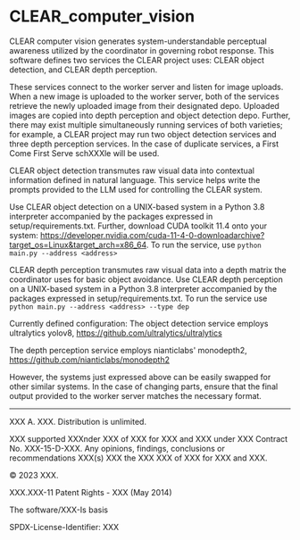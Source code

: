 # CLEAR_computer_vision
CLEAR computer vision generates system-understandable perceptual awareness utilized by the coordinator in governing robot response. This software defines two services the CLEAR project uses: CLEAR object detection, and CLEAR depth perception.
 
These services connect to the worker server and listen for image uploads. When a new image is uploaded to the worker server, both of the services retrieve the newly uploaded image from their designated depo. Uploaded images are copied into depth perception and object detection depo. Further, there may exist multiple simultaneously running services of both varieties; for example, a CLEAR project may run two object detection services and three depth perception services. In the case of duplicate services, a First Come First Serve schXXXle will be used.
 
CLEAR object detection transmutes raw visual data into contextual information defined in natural language. This service helps write the prompts provided to the LLM used for controlling the CLEAR system. 
 
Use CLEAR object detection on a UNIX-based system in a Python 3.8 interpreter accompanied by the packages expressed in setup/requirements.txt. Further, download CUDA toolkit 11.4 onto your system: https://developer.nvidia.com/cuda-11-4-0-downloadarchive?target_os=Linux&target_arch=x86_64. To run the service, use
``python main.py --address <address>``
 
CLEAR depth perception transmutes raw visual data into a depth matrix the coordinator uses for basic object avoidance. Use CLEAR depth perception on a UNIX-based system in a Python 3.8 interpreter accompanied by the packages expressed in setup/requirements.txt. To run the service use
``python main.py --address <address> --type dep``
 
Currently defined configuration:
The object detection service employs ultralytics yolov8, https://github.com/ultralytics/ultralytics
 
The depth perception service employs nianticlabs' monodepth2, https://github.com/nianticlabs/monodepth2
 
However, the systems just expressed above can be easily swapped for other similar systems. In the case of changing parts, ensure that the final output provided to the worker server matches the necessary format.

-----

XXX A. XXX. Distribution is unlimited.
 
XXX supported XXXnder XXX of XXX for XXX and XXX under XXX Contract No. XXX-15-D-XXX. Any opinions, findings, conclusions or recommendations XXX(s) XXX the XXX XXX of XXX for XXX and XXX.

© 2023 XXX.

XXX.XXX-11 Patent Rights - XXX (May 2014)

The software/XXX-Is basis

SPDX-License-Identifier: XXX
